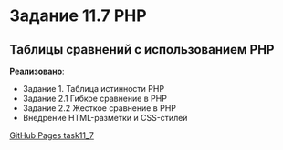 # Задание 11.7 PHP

## Таблицы сравнений с использованием PHP

**Реализовано**:  

* Задание 1. Таблица истинности PHP
* Задание 2.1 Гибкое сравнение в PHP
* Задание 2.2 Жесткое сравнение в PHP
* Внедрение HTML-разметки и CSS-стилей

[GitHub Pages task11_7](https://vechernyayahalyna.github.io/task11_7/)